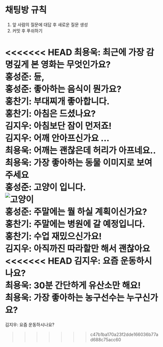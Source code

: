 # 채팅방 규칙
1. 앞 사람의 질문에 대답 후 새로운 질문 생성
2. 커밋 후 푸쉬하기

#

<<<<<<< HEAD
최용욱: 최근에 가장 감명깊게 본 영화는 무엇인가요?<br>
홍성준: 듄, <br>
홍성준: 좋아하는 음식이 뭔가요?<br>
홍찬기: 부대찌개 좋아합니다.<br>
홍찬기: 아침은 드셨나요?<br>
김지우: 아침보단 잠이 먼저죠!<br>
김지우: 어깨 안아프신가요 ...<br>
최용욱: 어깨는 괜찮은데 허리가 아프네요..<br>
최용욱: 가장 좋아하는 동물 이미지로 보여주세요 <br>
홍성준: **고양이** 입니다. <br>
![고양이](https://cdn.pixabay.com/photo/2016/03/28/12/35/cat-1285634_960_720.png)<br>
홍성준: 주말에는 뭘 하실 계획이신가요? <br>
홍찬기: 주말에는 병원에 갈 예정입니다.<br>
홍찬기: 수업 재밌으신가요!<br>
김지우: 아직까진 따라할만 해서 괜찮아요 <br>
<<<<<<< HEAD
김지우: 요즘 운동하시나요?<br>
최용욱: 30분 간단하게 유산소만 해요! <br>
최용욱: 가장 좋아하는 농구선수는 누구신가요? <br>
=======
김지우: 요즘 운동하시나요? <br>
>>>>>>> c47b1ba170a23f2dde166036b77ad688c75acc60
